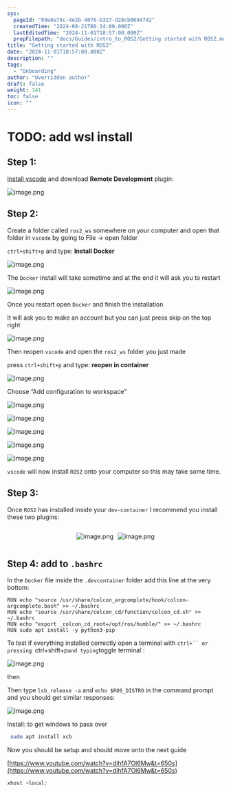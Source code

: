```yaml
---
sys:
  pageId: "89e0a78c-4e2b-4070-b327-d28cb0694742"
  createdTime: "2024-08-21T00:24:00.000Z"
  lastEditedTime: "2024-11-01T18:57:00.000Z"
  propFilepath: "docs/Guides/intro_to_ROS2/Getting started with ROS2.md"
title: "Getting started with ROS2"
date: "2024-11-01T18:57:00.000Z"
description: ""
tags:
  - "Onboarding"
author: "Overridden author"
draft: false
weight: 141
toc: false
icon: ""
---
```


# TODO: add wsl install

## Step 1:

[Install vscode](https://code.visualstudio.com/download) and download **Remote Development** plugin:

![image.png](https://prod-files-secure.s3.us-west-2.amazonaws.com/d518164a-d88e-44d1-a4ee-3adb3bd8bce0/efb52993-1881-4a40-b95e-6f020334f022/image.png?X-Amz-Algorithm=AWS4-HMAC-SHA256&X-Amz-Content-Sha256=UNSIGNED-PAYLOAD&X-Amz-Credential=ASIAZI2LB466ZSTQ6PHN%2F20250310%2Fus-west-2%2Fs3%2Faws4_request&X-Amz-Date=20250310T040834Z&X-Amz-Expires=3600&X-Amz-Security-Token=IQoJb3JpZ2luX2VjEDkaCXVzLXdlc3QtMiJHMEUCIQDZVXF9%2FQXmRvVQY4AqNz%2BlJyffFbrYfsZqrS8qe2dC%2FQIgPN7KTRLLBT0nMVXZ5rDrtIPKSV%2BaC2FlFwh7UYX%2B134qiAQIgv%2F%2F%2F%2F%2F%2F%2F%2F%2F%2FARAAGgw2Mzc0MjMxODM4MDUiDOaMYK5a5hlJxXIBoCrcA7Loz43ZeNZklmlkEyq27BBmE7i%2BCeTCEIRCUDw5eACPM6xB3u3SC9VXt%2FaVQbSYP3i%2FBQvyi03HrkhKOeMd1zH4P%2FP%2FkELaiZ20Sc87C0LUL5CYUNKTadM4Kx8n%2FHLG0FBqN3%2FDfrtCIJoHaL%2BqG3bwqZ5PesJn5I2sFkXvdkm4hrQ2vP4Hn3vdwHLDuAxjVFQ%2FIUEiQ6ky24PmC%2BeI3zETZ1S5GeAYhej0izo9MungDGVu282OEwjElQX%2B3LgHwr4EcHXUNWdrbLvO7B795XsBYSt%2Fn%2BB621nG72PmQSBzTQ8BhoWERKmBGlGZ9Q68Yaqt2cRpn%2FRh5ILniP2Hjntv6lK1Lv0z8DTfhixin%2F6LXp3cd0%2FFrHBgxSgsjbtsrwz%2B%2FGh6eVnS1FV7V0wL7tvE4HA6%2FJHIVXsleLXn%2Ff3r6%2FUnkM6AWovAggQIDLuppWJL3RYtnTJikqyc4cHRCcx4lDkjeIVLVv2MdvWA8jJ94Y6eCdeIa%2BsWCrl4A%2BJpDDNO0UZhBOW6dISkZhp8omIhnhE2iGnJXvndKXl%2FnueB7sTTcxhwcEZiU0mGS9YrNCuKLIVJhVJgyhwTCti5kssMFUuyvJE%2FlQitpYHYpmHD9beoT8BWMAk1AlsvMOn6uL4GOqUBktmnTfIJ9%2BnsXFXynjh4xzbOBWl0BhrnIufEsi%2FpAQArCbqWNUHOelBQ7ukV9qPX910AsmkJFVdLypQyTp1ssFh3HhPDbHXbUkLSP%2BF7oAmhhkqbJ13HJS180NJpWjFpOWGQV%2BF%2BsHcaCAzZ%2BCHksLZXqzWxU6Yrt7JjknEQZHSt47y25x3Plp9MRH8TWnouXAoRl%2Fr9QyZfJRpz%2FewMMWPpHyWl&X-Amz-Signature=2e8ac023ba3744119c5794cb58bb13d218e4b18125185b8441ad23dd74b57e4b&X-Amz-SignedHeaders=host&x-id=GetObject)

## Step 2:

Create a folder called `ros2_ws` somewhere on your computer and open that folder in `vscode` by going to File → open folder 

`ctrl+shift+p` and type: **Install Docker**

![image.png](https://prod-files-secure.s3.us-west-2.amazonaws.com/d518164a-d88e-44d1-a4ee-3adb3bd8bce0/2269dc0e-1cd5-47ff-bceb-c04ad9b2eab0/image.png?X-Amz-Algorithm=AWS4-HMAC-SHA256&X-Amz-Content-Sha256=UNSIGNED-PAYLOAD&X-Amz-Credential=ASIAZI2LB466ZSTQ6PHN%2F20250310%2Fus-west-2%2Fs3%2Faws4_request&X-Amz-Date=20250310T040834Z&X-Amz-Expires=3600&X-Amz-Security-Token=IQoJb3JpZ2luX2VjEDkaCXVzLXdlc3QtMiJHMEUCIQDZVXF9%2FQXmRvVQY4AqNz%2BlJyffFbrYfsZqrS8qe2dC%2FQIgPN7KTRLLBT0nMVXZ5rDrtIPKSV%2BaC2FlFwh7UYX%2B134qiAQIgv%2F%2F%2F%2F%2F%2F%2F%2F%2F%2FARAAGgw2Mzc0MjMxODM4MDUiDOaMYK5a5hlJxXIBoCrcA7Loz43ZeNZklmlkEyq27BBmE7i%2BCeTCEIRCUDw5eACPM6xB3u3SC9VXt%2FaVQbSYP3i%2FBQvyi03HrkhKOeMd1zH4P%2FP%2FkELaiZ20Sc87C0LUL5CYUNKTadM4Kx8n%2FHLG0FBqN3%2FDfrtCIJoHaL%2BqG3bwqZ5PesJn5I2sFkXvdkm4hrQ2vP4Hn3vdwHLDuAxjVFQ%2FIUEiQ6ky24PmC%2BeI3zETZ1S5GeAYhej0izo9MungDGVu282OEwjElQX%2B3LgHwr4EcHXUNWdrbLvO7B795XsBYSt%2Fn%2BB621nG72PmQSBzTQ8BhoWERKmBGlGZ9Q68Yaqt2cRpn%2FRh5ILniP2Hjntv6lK1Lv0z8DTfhixin%2F6LXp3cd0%2FFrHBgxSgsjbtsrwz%2B%2FGh6eVnS1FV7V0wL7tvE4HA6%2FJHIVXsleLXn%2Ff3r6%2FUnkM6AWovAggQIDLuppWJL3RYtnTJikqyc4cHRCcx4lDkjeIVLVv2MdvWA8jJ94Y6eCdeIa%2BsWCrl4A%2BJpDDNO0UZhBOW6dISkZhp8omIhnhE2iGnJXvndKXl%2FnueB7sTTcxhwcEZiU0mGS9YrNCuKLIVJhVJgyhwTCti5kssMFUuyvJE%2FlQitpYHYpmHD9beoT8BWMAk1AlsvMOn6uL4GOqUBktmnTfIJ9%2BnsXFXynjh4xzbOBWl0BhrnIufEsi%2FpAQArCbqWNUHOelBQ7ukV9qPX910AsmkJFVdLypQyTp1ssFh3HhPDbHXbUkLSP%2BF7oAmhhkqbJ13HJS180NJpWjFpOWGQV%2BF%2BsHcaCAzZ%2BCHksLZXqzWxU6Yrt7JjknEQZHSt47y25x3Plp9MRH8TWnouXAoRl%2Fr9QyZfJRpz%2FewMMWPpHyWl&X-Amz-Signature=4929c9b5f1c801f6f8c1133a59729dc318c7f293f342a397e175e202944b444a&X-Amz-SignedHeaders=host&x-id=GetObject)

The `Docker` install will take sometime and at the end it will ask you to restart

![image.png](https://prod-files-secure.s3.us-west-2.amazonaws.com/d518164a-d88e-44d1-a4ee-3adb3bd8bce0/ed233f78-be33-4b1f-b89c-9c346c0e961e/image.png?X-Amz-Algorithm=AWS4-HMAC-SHA256&X-Amz-Content-Sha256=UNSIGNED-PAYLOAD&X-Amz-Credential=ASIAZI2LB466ZSTQ6PHN%2F20250310%2Fus-west-2%2Fs3%2Faws4_request&X-Amz-Date=20250310T040834Z&X-Amz-Expires=3600&X-Amz-Security-Token=IQoJb3JpZ2luX2VjEDkaCXVzLXdlc3QtMiJHMEUCIQDZVXF9%2FQXmRvVQY4AqNz%2BlJyffFbrYfsZqrS8qe2dC%2FQIgPN7KTRLLBT0nMVXZ5rDrtIPKSV%2BaC2FlFwh7UYX%2B134qiAQIgv%2F%2F%2F%2F%2F%2F%2F%2F%2F%2FARAAGgw2Mzc0MjMxODM4MDUiDOaMYK5a5hlJxXIBoCrcA7Loz43ZeNZklmlkEyq27BBmE7i%2BCeTCEIRCUDw5eACPM6xB3u3SC9VXt%2FaVQbSYP3i%2FBQvyi03HrkhKOeMd1zH4P%2FP%2FkELaiZ20Sc87C0LUL5CYUNKTadM4Kx8n%2FHLG0FBqN3%2FDfrtCIJoHaL%2BqG3bwqZ5PesJn5I2sFkXvdkm4hrQ2vP4Hn3vdwHLDuAxjVFQ%2FIUEiQ6ky24PmC%2BeI3zETZ1S5GeAYhej0izo9MungDGVu282OEwjElQX%2B3LgHwr4EcHXUNWdrbLvO7B795XsBYSt%2Fn%2BB621nG72PmQSBzTQ8BhoWERKmBGlGZ9Q68Yaqt2cRpn%2FRh5ILniP2Hjntv6lK1Lv0z8DTfhixin%2F6LXp3cd0%2FFrHBgxSgsjbtsrwz%2B%2FGh6eVnS1FV7V0wL7tvE4HA6%2FJHIVXsleLXn%2Ff3r6%2FUnkM6AWovAggQIDLuppWJL3RYtnTJikqyc4cHRCcx4lDkjeIVLVv2MdvWA8jJ94Y6eCdeIa%2BsWCrl4A%2BJpDDNO0UZhBOW6dISkZhp8omIhnhE2iGnJXvndKXl%2FnueB7sTTcxhwcEZiU0mGS9YrNCuKLIVJhVJgyhwTCti5kssMFUuyvJE%2FlQitpYHYpmHD9beoT8BWMAk1AlsvMOn6uL4GOqUBktmnTfIJ9%2BnsXFXynjh4xzbOBWl0BhrnIufEsi%2FpAQArCbqWNUHOelBQ7ukV9qPX910AsmkJFVdLypQyTp1ssFh3HhPDbHXbUkLSP%2BF7oAmhhkqbJ13HJS180NJpWjFpOWGQV%2BF%2BsHcaCAzZ%2BCHksLZXqzWxU6Yrt7JjknEQZHSt47y25x3Plp9MRH8TWnouXAoRl%2Fr9QyZfJRpz%2FewMMWPpHyWl&X-Amz-Signature=4852767aeda2c531012ab25de7a30e54ce42eac1fb97f3a53f024b7b66e73f28&X-Amz-SignedHeaders=host&x-id=GetObject)

Once you restart open `Docker` and finish the installation

It will ask you to make an account but you can just press skip on the top right

![image.png](https://prod-files-secure.s3.us-west-2.amazonaws.com/d518164a-d88e-44d1-a4ee-3adb3bd8bce0/21010ad9-1659-4fd9-9f59-9932a09b2a3d/image.png?X-Amz-Algorithm=AWS4-HMAC-SHA256&X-Amz-Content-Sha256=UNSIGNED-PAYLOAD&X-Amz-Credential=ASIAZI2LB466ZSTQ6PHN%2F20250310%2Fus-west-2%2Fs3%2Faws4_request&X-Amz-Date=20250310T040834Z&X-Amz-Expires=3600&X-Amz-Security-Token=IQoJb3JpZ2luX2VjEDkaCXVzLXdlc3QtMiJHMEUCIQDZVXF9%2FQXmRvVQY4AqNz%2BlJyffFbrYfsZqrS8qe2dC%2FQIgPN7KTRLLBT0nMVXZ5rDrtIPKSV%2BaC2FlFwh7UYX%2B134qiAQIgv%2F%2F%2F%2F%2F%2F%2F%2F%2F%2FARAAGgw2Mzc0MjMxODM4MDUiDOaMYK5a5hlJxXIBoCrcA7Loz43ZeNZklmlkEyq27BBmE7i%2BCeTCEIRCUDw5eACPM6xB3u3SC9VXt%2FaVQbSYP3i%2FBQvyi03HrkhKOeMd1zH4P%2FP%2FkELaiZ20Sc87C0LUL5CYUNKTadM4Kx8n%2FHLG0FBqN3%2FDfrtCIJoHaL%2BqG3bwqZ5PesJn5I2sFkXvdkm4hrQ2vP4Hn3vdwHLDuAxjVFQ%2FIUEiQ6ky24PmC%2BeI3zETZ1S5GeAYhej0izo9MungDGVu282OEwjElQX%2B3LgHwr4EcHXUNWdrbLvO7B795XsBYSt%2Fn%2BB621nG72PmQSBzTQ8BhoWERKmBGlGZ9Q68Yaqt2cRpn%2FRh5ILniP2Hjntv6lK1Lv0z8DTfhixin%2F6LXp3cd0%2FFrHBgxSgsjbtsrwz%2B%2FGh6eVnS1FV7V0wL7tvE4HA6%2FJHIVXsleLXn%2Ff3r6%2FUnkM6AWovAggQIDLuppWJL3RYtnTJikqyc4cHRCcx4lDkjeIVLVv2MdvWA8jJ94Y6eCdeIa%2BsWCrl4A%2BJpDDNO0UZhBOW6dISkZhp8omIhnhE2iGnJXvndKXl%2FnueB7sTTcxhwcEZiU0mGS9YrNCuKLIVJhVJgyhwTCti5kssMFUuyvJE%2FlQitpYHYpmHD9beoT8BWMAk1AlsvMOn6uL4GOqUBktmnTfIJ9%2BnsXFXynjh4xzbOBWl0BhrnIufEsi%2FpAQArCbqWNUHOelBQ7ukV9qPX910AsmkJFVdLypQyTp1ssFh3HhPDbHXbUkLSP%2BF7oAmhhkqbJ13HJS180NJpWjFpOWGQV%2BF%2BsHcaCAzZ%2BCHksLZXqzWxU6Yrt7JjknEQZHSt47y25x3Plp9MRH8TWnouXAoRl%2Fr9QyZfJRpz%2FewMMWPpHyWl&X-Amz-Signature=f375e347412e59504e1aee6394a67626ed9dffe1f8f54185feb43578e6ac8299&X-Amz-SignedHeaders=host&x-id=GetObject)

Then reopen `vscode` and open the `ros2_ws` folder you just made

press `ctrl+shift+p` and type: **reopen in container**

![image.png](https://prod-files-secure.s3.us-west-2.amazonaws.com/d518164a-d88e-44d1-a4ee-3adb3bd8bce0/4e93b8c2-41ad-488c-8095-c74205196118/image.png?X-Amz-Algorithm=AWS4-HMAC-SHA256&X-Amz-Content-Sha256=UNSIGNED-PAYLOAD&X-Amz-Credential=ASIAZI2LB466ZSTQ6PHN%2F20250310%2Fus-west-2%2Fs3%2Faws4_request&X-Amz-Date=20250310T040834Z&X-Amz-Expires=3600&X-Amz-Security-Token=IQoJb3JpZ2luX2VjEDkaCXVzLXdlc3QtMiJHMEUCIQDZVXF9%2FQXmRvVQY4AqNz%2BlJyffFbrYfsZqrS8qe2dC%2FQIgPN7KTRLLBT0nMVXZ5rDrtIPKSV%2BaC2FlFwh7UYX%2B134qiAQIgv%2F%2F%2F%2F%2F%2F%2F%2F%2F%2FARAAGgw2Mzc0MjMxODM4MDUiDOaMYK5a5hlJxXIBoCrcA7Loz43ZeNZklmlkEyq27BBmE7i%2BCeTCEIRCUDw5eACPM6xB3u3SC9VXt%2FaVQbSYP3i%2FBQvyi03HrkhKOeMd1zH4P%2FP%2FkELaiZ20Sc87C0LUL5CYUNKTadM4Kx8n%2FHLG0FBqN3%2FDfrtCIJoHaL%2BqG3bwqZ5PesJn5I2sFkXvdkm4hrQ2vP4Hn3vdwHLDuAxjVFQ%2FIUEiQ6ky24PmC%2BeI3zETZ1S5GeAYhej0izo9MungDGVu282OEwjElQX%2B3LgHwr4EcHXUNWdrbLvO7B795XsBYSt%2Fn%2BB621nG72PmQSBzTQ8BhoWERKmBGlGZ9Q68Yaqt2cRpn%2FRh5ILniP2Hjntv6lK1Lv0z8DTfhixin%2F6LXp3cd0%2FFrHBgxSgsjbtsrwz%2B%2FGh6eVnS1FV7V0wL7tvE4HA6%2FJHIVXsleLXn%2Ff3r6%2FUnkM6AWovAggQIDLuppWJL3RYtnTJikqyc4cHRCcx4lDkjeIVLVv2MdvWA8jJ94Y6eCdeIa%2BsWCrl4A%2BJpDDNO0UZhBOW6dISkZhp8omIhnhE2iGnJXvndKXl%2FnueB7sTTcxhwcEZiU0mGS9YrNCuKLIVJhVJgyhwTCti5kssMFUuyvJE%2FlQitpYHYpmHD9beoT8BWMAk1AlsvMOn6uL4GOqUBktmnTfIJ9%2BnsXFXynjh4xzbOBWl0BhrnIufEsi%2FpAQArCbqWNUHOelBQ7ukV9qPX910AsmkJFVdLypQyTp1ssFh3HhPDbHXbUkLSP%2BF7oAmhhkqbJ13HJS180NJpWjFpOWGQV%2BF%2BsHcaCAzZ%2BCHksLZXqzWxU6Yrt7JjknEQZHSt47y25x3Plp9MRH8TWnouXAoRl%2Fr9QyZfJRpz%2FewMMWPpHyWl&X-Amz-Signature=a1f01e56fdf7a692c6e8d7945aeb2c9a5df6c7a0acd65329bd1b795079ec1274&X-Amz-SignedHeaders=host&x-id=GetObject)

Choose “Add configuration to workspace”

![image.png](https://prod-files-secure.s3.us-west-2.amazonaws.com/d518164a-d88e-44d1-a4ee-3adb3bd8bce0/9560b282-5060-4989-ba37-97e7b2c22476/image.png?X-Amz-Algorithm=AWS4-HMAC-SHA256&X-Amz-Content-Sha256=UNSIGNED-PAYLOAD&X-Amz-Credential=ASIAZI2LB466ZSTQ6PHN%2F20250310%2Fus-west-2%2Fs3%2Faws4_request&X-Amz-Date=20250310T040834Z&X-Amz-Expires=3600&X-Amz-Security-Token=IQoJb3JpZ2luX2VjEDkaCXVzLXdlc3QtMiJHMEUCIQDZVXF9%2FQXmRvVQY4AqNz%2BlJyffFbrYfsZqrS8qe2dC%2FQIgPN7KTRLLBT0nMVXZ5rDrtIPKSV%2BaC2FlFwh7UYX%2B134qiAQIgv%2F%2F%2F%2F%2F%2F%2F%2F%2F%2FARAAGgw2Mzc0MjMxODM4MDUiDOaMYK5a5hlJxXIBoCrcA7Loz43ZeNZklmlkEyq27BBmE7i%2BCeTCEIRCUDw5eACPM6xB3u3SC9VXt%2FaVQbSYP3i%2FBQvyi03HrkhKOeMd1zH4P%2FP%2FkELaiZ20Sc87C0LUL5CYUNKTadM4Kx8n%2FHLG0FBqN3%2FDfrtCIJoHaL%2BqG3bwqZ5PesJn5I2sFkXvdkm4hrQ2vP4Hn3vdwHLDuAxjVFQ%2FIUEiQ6ky24PmC%2BeI3zETZ1S5GeAYhej0izo9MungDGVu282OEwjElQX%2B3LgHwr4EcHXUNWdrbLvO7B795XsBYSt%2Fn%2BB621nG72PmQSBzTQ8BhoWERKmBGlGZ9Q68Yaqt2cRpn%2FRh5ILniP2Hjntv6lK1Lv0z8DTfhixin%2F6LXp3cd0%2FFrHBgxSgsjbtsrwz%2B%2FGh6eVnS1FV7V0wL7tvE4HA6%2FJHIVXsleLXn%2Ff3r6%2FUnkM6AWovAggQIDLuppWJL3RYtnTJikqyc4cHRCcx4lDkjeIVLVv2MdvWA8jJ94Y6eCdeIa%2BsWCrl4A%2BJpDDNO0UZhBOW6dISkZhp8omIhnhE2iGnJXvndKXl%2FnueB7sTTcxhwcEZiU0mGS9YrNCuKLIVJhVJgyhwTCti5kssMFUuyvJE%2FlQitpYHYpmHD9beoT8BWMAk1AlsvMOn6uL4GOqUBktmnTfIJ9%2BnsXFXynjh4xzbOBWl0BhrnIufEsi%2FpAQArCbqWNUHOelBQ7ukV9qPX910AsmkJFVdLypQyTp1ssFh3HhPDbHXbUkLSP%2BF7oAmhhkqbJ13HJS180NJpWjFpOWGQV%2BF%2BsHcaCAzZ%2BCHksLZXqzWxU6Yrt7JjknEQZHSt47y25x3Plp9MRH8TWnouXAoRl%2Fr9QyZfJRpz%2FewMMWPpHyWl&X-Amz-Signature=c975442445d4074ead157d1cb675a511083848ba90f3593914adcf391e3e42da&X-Amz-SignedHeaders=host&x-id=GetObject)

![image.png](https://prod-files-secure.s3.us-west-2.amazonaws.com/d518164a-d88e-44d1-a4ee-3adb3bd8bce0/2ee63f81-886b-48e8-a553-dc6e5eac99e4/image.png?X-Amz-Algorithm=AWS4-HMAC-SHA256&X-Amz-Content-Sha256=UNSIGNED-PAYLOAD&X-Amz-Credential=ASIAZI2LB466ZSTQ6PHN%2F20250310%2Fus-west-2%2Fs3%2Faws4_request&X-Amz-Date=20250310T040834Z&X-Amz-Expires=3600&X-Amz-Security-Token=IQoJb3JpZ2luX2VjEDkaCXVzLXdlc3QtMiJHMEUCIQDZVXF9%2FQXmRvVQY4AqNz%2BlJyffFbrYfsZqrS8qe2dC%2FQIgPN7KTRLLBT0nMVXZ5rDrtIPKSV%2BaC2FlFwh7UYX%2B134qiAQIgv%2F%2F%2F%2F%2F%2F%2F%2F%2F%2FARAAGgw2Mzc0MjMxODM4MDUiDOaMYK5a5hlJxXIBoCrcA7Loz43ZeNZklmlkEyq27BBmE7i%2BCeTCEIRCUDw5eACPM6xB3u3SC9VXt%2FaVQbSYP3i%2FBQvyi03HrkhKOeMd1zH4P%2FP%2FkELaiZ20Sc87C0LUL5CYUNKTadM4Kx8n%2FHLG0FBqN3%2FDfrtCIJoHaL%2BqG3bwqZ5PesJn5I2sFkXvdkm4hrQ2vP4Hn3vdwHLDuAxjVFQ%2FIUEiQ6ky24PmC%2BeI3zETZ1S5GeAYhej0izo9MungDGVu282OEwjElQX%2B3LgHwr4EcHXUNWdrbLvO7B795XsBYSt%2Fn%2BB621nG72PmQSBzTQ8BhoWERKmBGlGZ9Q68Yaqt2cRpn%2FRh5ILniP2Hjntv6lK1Lv0z8DTfhixin%2F6LXp3cd0%2FFrHBgxSgsjbtsrwz%2B%2FGh6eVnS1FV7V0wL7tvE4HA6%2FJHIVXsleLXn%2Ff3r6%2FUnkM6AWovAggQIDLuppWJL3RYtnTJikqyc4cHRCcx4lDkjeIVLVv2MdvWA8jJ94Y6eCdeIa%2BsWCrl4A%2BJpDDNO0UZhBOW6dISkZhp8omIhnhE2iGnJXvndKXl%2FnueB7sTTcxhwcEZiU0mGS9YrNCuKLIVJhVJgyhwTCti5kssMFUuyvJE%2FlQitpYHYpmHD9beoT8BWMAk1AlsvMOn6uL4GOqUBktmnTfIJ9%2BnsXFXynjh4xzbOBWl0BhrnIufEsi%2FpAQArCbqWNUHOelBQ7ukV9qPX910AsmkJFVdLypQyTp1ssFh3HhPDbHXbUkLSP%2BF7oAmhhkqbJ13HJS180NJpWjFpOWGQV%2BF%2BsHcaCAzZ%2BCHksLZXqzWxU6Yrt7JjknEQZHSt47y25x3Plp9MRH8TWnouXAoRl%2Fr9QyZfJRpz%2FewMMWPpHyWl&X-Amz-Signature=e24e177f7d18cd22d7ac3a8ad60a9259f77e38a63ae02300a89b3c64bd91f7a7&X-Amz-SignedHeaders=host&x-id=GetObject)

![image.png](https://prod-files-secure.s3.us-west-2.amazonaws.com/d518164a-d88e-44d1-a4ee-3adb3bd8bce0/ae1580b2-b048-407e-aed9-b584224a7a04/image.png?X-Amz-Algorithm=AWS4-HMAC-SHA256&X-Amz-Content-Sha256=UNSIGNED-PAYLOAD&X-Amz-Credential=ASIAZI2LB466ZSTQ6PHN%2F20250310%2Fus-west-2%2Fs3%2Faws4_request&X-Amz-Date=20250310T040834Z&X-Amz-Expires=3600&X-Amz-Security-Token=IQoJb3JpZ2luX2VjEDkaCXVzLXdlc3QtMiJHMEUCIQDZVXF9%2FQXmRvVQY4AqNz%2BlJyffFbrYfsZqrS8qe2dC%2FQIgPN7KTRLLBT0nMVXZ5rDrtIPKSV%2BaC2FlFwh7UYX%2B134qiAQIgv%2F%2F%2F%2F%2F%2F%2F%2F%2F%2FARAAGgw2Mzc0MjMxODM4MDUiDOaMYK5a5hlJxXIBoCrcA7Loz43ZeNZklmlkEyq27BBmE7i%2BCeTCEIRCUDw5eACPM6xB3u3SC9VXt%2FaVQbSYP3i%2FBQvyi03HrkhKOeMd1zH4P%2FP%2FkELaiZ20Sc87C0LUL5CYUNKTadM4Kx8n%2FHLG0FBqN3%2FDfrtCIJoHaL%2BqG3bwqZ5PesJn5I2sFkXvdkm4hrQ2vP4Hn3vdwHLDuAxjVFQ%2FIUEiQ6ky24PmC%2BeI3zETZ1S5GeAYhej0izo9MungDGVu282OEwjElQX%2B3LgHwr4EcHXUNWdrbLvO7B795XsBYSt%2Fn%2BB621nG72PmQSBzTQ8BhoWERKmBGlGZ9Q68Yaqt2cRpn%2FRh5ILniP2Hjntv6lK1Lv0z8DTfhixin%2F6LXp3cd0%2FFrHBgxSgsjbtsrwz%2B%2FGh6eVnS1FV7V0wL7tvE4HA6%2FJHIVXsleLXn%2Ff3r6%2FUnkM6AWovAggQIDLuppWJL3RYtnTJikqyc4cHRCcx4lDkjeIVLVv2MdvWA8jJ94Y6eCdeIa%2BsWCrl4A%2BJpDDNO0UZhBOW6dISkZhp8omIhnhE2iGnJXvndKXl%2FnueB7sTTcxhwcEZiU0mGS9YrNCuKLIVJhVJgyhwTCti5kssMFUuyvJE%2FlQitpYHYpmHD9beoT8BWMAk1AlsvMOn6uL4GOqUBktmnTfIJ9%2BnsXFXynjh4xzbOBWl0BhrnIufEsi%2FpAQArCbqWNUHOelBQ7ukV9qPX910AsmkJFVdLypQyTp1ssFh3HhPDbHXbUkLSP%2BF7oAmhhkqbJ13HJS180NJpWjFpOWGQV%2BF%2BsHcaCAzZ%2BCHksLZXqzWxU6Yrt7JjknEQZHSt47y25x3Plp9MRH8TWnouXAoRl%2Fr9QyZfJRpz%2FewMMWPpHyWl&X-Amz-Signature=a664893590373caa28ba40dfaef426d65d8eaf02692fe078958df46602c7effc&X-Amz-SignedHeaders=host&x-id=GetObject)

![image.png](https://prod-files-secure.s3.us-west-2.amazonaws.com/d518164a-d88e-44d1-a4ee-3adb3bd8bce0/53255b28-f75e-430f-b9e3-c0ac8577e42b/image.png?X-Amz-Algorithm=AWS4-HMAC-SHA256&X-Amz-Content-Sha256=UNSIGNED-PAYLOAD&X-Amz-Credential=ASIAZI2LB466ZSTQ6PHN%2F20250310%2Fus-west-2%2Fs3%2Faws4_request&X-Amz-Date=20250310T040834Z&X-Amz-Expires=3600&X-Amz-Security-Token=IQoJb3JpZ2luX2VjEDkaCXVzLXdlc3QtMiJHMEUCIQDZVXF9%2FQXmRvVQY4AqNz%2BlJyffFbrYfsZqrS8qe2dC%2FQIgPN7KTRLLBT0nMVXZ5rDrtIPKSV%2BaC2FlFwh7UYX%2B134qiAQIgv%2F%2F%2F%2F%2F%2F%2F%2F%2F%2FARAAGgw2Mzc0MjMxODM4MDUiDOaMYK5a5hlJxXIBoCrcA7Loz43ZeNZklmlkEyq27BBmE7i%2BCeTCEIRCUDw5eACPM6xB3u3SC9VXt%2FaVQbSYP3i%2FBQvyi03HrkhKOeMd1zH4P%2FP%2FkELaiZ20Sc87C0LUL5CYUNKTadM4Kx8n%2FHLG0FBqN3%2FDfrtCIJoHaL%2BqG3bwqZ5PesJn5I2sFkXvdkm4hrQ2vP4Hn3vdwHLDuAxjVFQ%2FIUEiQ6ky24PmC%2BeI3zETZ1S5GeAYhej0izo9MungDGVu282OEwjElQX%2B3LgHwr4EcHXUNWdrbLvO7B795XsBYSt%2Fn%2BB621nG72PmQSBzTQ8BhoWERKmBGlGZ9Q68Yaqt2cRpn%2FRh5ILniP2Hjntv6lK1Lv0z8DTfhixin%2F6LXp3cd0%2FFrHBgxSgsjbtsrwz%2B%2FGh6eVnS1FV7V0wL7tvE4HA6%2FJHIVXsleLXn%2Ff3r6%2FUnkM6AWovAggQIDLuppWJL3RYtnTJikqyc4cHRCcx4lDkjeIVLVv2MdvWA8jJ94Y6eCdeIa%2BsWCrl4A%2BJpDDNO0UZhBOW6dISkZhp8omIhnhE2iGnJXvndKXl%2FnueB7sTTcxhwcEZiU0mGS9YrNCuKLIVJhVJgyhwTCti5kssMFUuyvJE%2FlQitpYHYpmHD9beoT8BWMAk1AlsvMOn6uL4GOqUBktmnTfIJ9%2BnsXFXynjh4xzbOBWl0BhrnIufEsi%2FpAQArCbqWNUHOelBQ7ukV9qPX910AsmkJFVdLypQyTp1ssFh3HhPDbHXbUkLSP%2BF7oAmhhkqbJ13HJS180NJpWjFpOWGQV%2BF%2BsHcaCAzZ%2BCHksLZXqzWxU6Yrt7JjknEQZHSt47y25x3Plp9MRH8TWnouXAoRl%2Fr9QyZfJRpz%2FewMMWPpHyWl&X-Amz-Signature=787734b576fd44e162140f6aa64b25f931b2582dded269102a0bac8ffcef48cb&X-Amz-SignedHeaders=host&x-id=GetObject)

![image.png](https://prod-files-secure.s3.us-west-2.amazonaws.com/d518164a-d88e-44d1-a4ee-3adb3bd8bce0/7c562767-5af9-4ffb-97d1-327bcdf4ee00/image.png?X-Amz-Algorithm=AWS4-HMAC-SHA256&X-Amz-Content-Sha256=UNSIGNED-PAYLOAD&X-Amz-Credential=ASIAZI2LB466ZSTQ6PHN%2F20250310%2Fus-west-2%2Fs3%2Faws4_request&X-Amz-Date=20250310T040834Z&X-Amz-Expires=3600&X-Amz-Security-Token=IQoJb3JpZ2luX2VjEDkaCXVzLXdlc3QtMiJHMEUCIQDZVXF9%2FQXmRvVQY4AqNz%2BlJyffFbrYfsZqrS8qe2dC%2FQIgPN7KTRLLBT0nMVXZ5rDrtIPKSV%2BaC2FlFwh7UYX%2B134qiAQIgv%2F%2F%2F%2F%2F%2F%2F%2F%2F%2FARAAGgw2Mzc0MjMxODM4MDUiDOaMYK5a5hlJxXIBoCrcA7Loz43ZeNZklmlkEyq27BBmE7i%2BCeTCEIRCUDw5eACPM6xB3u3SC9VXt%2FaVQbSYP3i%2FBQvyi03HrkhKOeMd1zH4P%2FP%2FkELaiZ20Sc87C0LUL5CYUNKTadM4Kx8n%2FHLG0FBqN3%2FDfrtCIJoHaL%2BqG3bwqZ5PesJn5I2sFkXvdkm4hrQ2vP4Hn3vdwHLDuAxjVFQ%2FIUEiQ6ky24PmC%2BeI3zETZ1S5GeAYhej0izo9MungDGVu282OEwjElQX%2B3LgHwr4EcHXUNWdrbLvO7B795XsBYSt%2Fn%2BB621nG72PmQSBzTQ8BhoWERKmBGlGZ9Q68Yaqt2cRpn%2FRh5ILniP2Hjntv6lK1Lv0z8DTfhixin%2F6LXp3cd0%2FFrHBgxSgsjbtsrwz%2B%2FGh6eVnS1FV7V0wL7tvE4HA6%2FJHIVXsleLXn%2Ff3r6%2FUnkM6AWovAggQIDLuppWJL3RYtnTJikqyc4cHRCcx4lDkjeIVLVv2MdvWA8jJ94Y6eCdeIa%2BsWCrl4A%2BJpDDNO0UZhBOW6dISkZhp8omIhnhE2iGnJXvndKXl%2FnueB7sTTcxhwcEZiU0mGS9YrNCuKLIVJhVJgyhwTCti5kssMFUuyvJE%2FlQitpYHYpmHD9beoT8BWMAk1AlsvMOn6uL4GOqUBktmnTfIJ9%2BnsXFXynjh4xzbOBWl0BhrnIufEsi%2FpAQArCbqWNUHOelBQ7ukV9qPX910AsmkJFVdLypQyTp1ssFh3HhPDbHXbUkLSP%2BF7oAmhhkqbJ13HJS180NJpWjFpOWGQV%2BF%2BsHcaCAzZ%2BCHksLZXqzWxU6Yrt7JjknEQZHSt47y25x3Plp9MRH8TWnouXAoRl%2Fr9QyZfJRpz%2FewMMWPpHyWl&X-Amz-Signature=6497bf3f4c0dddb292c0128df019c40fe03b3720558685fc5448997586b3a63c&X-Amz-SignedHeaders=host&x-id=GetObject)

`vscode` will now install `ROS2` onto your computer so this may take some time.

## Step 3:

Once `ROS2` has installed inside your `dev-container` I recommend you install these two plugins:

<div style="display: flex;flex-direction: row; column-gap:10px; max-width: 630px;justify-content: center;">
<div>

![image.png](https://prod-files-secure.s3.us-west-2.amazonaws.com/d518164a-d88e-44d1-a4ee-3adb3bd8bce0/3fc3d550-5a54-4ba1-ba6b-faa01cdb7369/image.png?X-Amz-Algorithm=AWS4-HMAC-SHA256&X-Amz-Content-Sha256=UNSIGNED-PAYLOAD&X-Amz-Credential=ASIAZI2LB4667XM5ZXHQ%2F20250310%2Fus-west-2%2Fs3%2Faws4_request&X-Amz-Date=20250310T040837Z&X-Amz-Expires=3600&X-Amz-Security-Token=IQoJb3JpZ2luX2VjEDkaCXVzLXdlc3QtMiJIMEYCIQDEF%2FWbedk40LNniJ%2FjjXl5AebmIgmeQQBzzhGvyx3yWgIhAMYchHNlbBbkbXkZ2KcxfYUX1O5n3JGz62NS5yC2zDPAKogECIL%2F%2F%2F%2F%2F%2F%2F%2F%2F%2FwEQABoMNjM3NDIzMTgzODA1IgygXeDR%2B7xxjuh5ki4q3APLL8DOltLsMhRK14RlbmWUXISUSrZVVghxhCMF66wiyY7RiMIxpC647w%2BsldTdL5hH%2B7vtylYtkzEhuXOOQ1nUlhVJqyXrp28DaGiGZ5pjPqrjIFrROjoV7n4r8WzhqaVH8kGCjUsKyqBfDWCE4yf%2FFKfUcIwlVem9GWKiEtCl2oeMp%2FhHEYa5bOngCPOKrnkqi164i1kQSVKOwVQhegFZNkIXRC46YLQUIRIOylIUWDOkYZr0Ms%2FLJD9YJGeLZ2GQtNkdHZ8lyjRVYm56I4QstMqcyCAAvVoPfCm9O%2Fa1ByqcfPvH9mK1hJ4ssWU9v5aid1GBNp2b0Prfr4tdyzuVgBGxgF8Lz3cOOM8N%2FHD4ChdbI9OG3DLTArMYz6OTqHftbk%2FTJbeEVXYv1QhL0n5Pekdfe3kdI8YGiHCx39MKhLCUmizG7ECS%2BQjtdNnUoLDfC2RiVU%2FGxhqKYsqOoPKXOM9Li8jxDU3HnX2TiTiBr%2B9dGhjhFMDkOeGVE5VB9dObo6NMjtSHjIlyoUJYEZvnsa45JNK%2BMkO32Yium2H83cI2Xecws%2BJVlsmBrW%2BDGhoqNDTACDvtLTp72Tp05T%2F%2F5rVaJO9Qm37IPqbwd2N%2F0E5e9phC7JZDMRZdOzDS%2Bri%2BBjqkAZvfo%2BZLQC3eL%2BV1ObxsA5YY%2F3iEPHgusqdLmOYn2pRWI1S%2BL28cpPU1gaQnoR332joBG%2B%2BV9IUk%2F9Aoy1O61kfCyEe11%2BizITmEFH2ArgrRzEH443nU%2FHFRkhezA7iNCgHRl4PPFPUUdwg%2B57VuGmV76FZWda3X4OKKeXQBvRrJGBny1uJaV8RBlBqwWcP0buk0dKsKCWJ2gGQfyaR2pgO49Tc%2B&X-Amz-Signature=41e5dd2bda491c73e3d0af79646cffd47f46762caaa1ef432db8ef5971dfb084&X-Amz-SignedHeaders=host&x-id=GetObject)

</div>
<div>

![image.png](https://prod-files-secure.s3.us-west-2.amazonaws.com/d518164a-d88e-44d1-a4ee-3adb3bd8bce0/d994cc66-13c2-4093-a5a3-f84cf4601a82/image.png?X-Amz-Algorithm=AWS4-HMAC-SHA256&X-Amz-Content-Sha256=UNSIGNED-PAYLOAD&X-Amz-Credential=ASIAZI2LB4663Q7BJMDO%2F20250310%2Fus-west-2%2Fs3%2Faws4_request&X-Amz-Date=20250310T040837Z&X-Amz-Expires=3600&X-Amz-Security-Token=IQoJb3JpZ2luX2VjEDkaCXVzLXdlc3QtMiJHMEUCIQCp%2F%2BPUdm%2FbX%2FiFEvXFP6%2FhV1%2FiDte5tdKjDpBs3yJx6wIgUTFigc1w5%2BtZ%2F5lStkhRo88UAk0KmOjcLMvTFkEBFDAqiAQIgv%2F%2F%2F%2F%2F%2F%2F%2F%2F%2FARAAGgw2Mzc0MjMxODM4MDUiDJzfuNxOh%2F7cNqGlIyrcAyY%2FMqI7LtngjG3ul767GhpBWXwu0Nit0Ax4IdrB%2BkLSQ%2BxoJ%2BDSuW64aGy%2B5iF2Bj8gHH3Nnw4bsfSZZn9gPSbTDsKxL%2F3z5FizTIxeLpERbClkHpDfhoFvdNG6hwItHaqzBrA7UOMurbctjIIci8upgakbNQWDPsIfXogqPbIVXBIoNDd7DI6ExbPYXdNldiDDc3lpdKvny%2BOwVbVlYi21ONDNKdZWhCWtQTywtSTtFjmn0M%2B0wI%2FCrQ3e6zVxmVdCs2bSSN0Ej8Vr%2BfX2eqVzLq2Gvbz8C8ENQqsnbkAmvlOlLdesyeeZJrA9p4iYp5lut1UG76pAACbA2v5MWchB2Vn2pDUUYq8iwPTdteyNwtSXzsdqEbU21sBLXs4%2B%2BDgGBgDgzlN25IJQNBWuiU%2Ftgv3tcHUF%2BIGeEhfIg103SW1ODeC5xzeXoPzXihnKbutQc4U8tGH0cnrV6N7M1qP1qfG0lXD4uT5KAKRkJzwIOmFLKhcHi%2BdE3gLzu2gnyP6LgIQyWwTV1Z3ciKDR5o06qLAhg1MLgcSpeFFjWkTvwW3ruMCpp2DkNj4%2BhIWni4Yu46lpQgjT%2FyISjp4HRa82QIcUtRe7%2BlSs1g8JSVoKOsbD1k%2FCOWb%2FuT7GMID7uL4GOqUBHptjO3JSZ%2Ble%2BlGvl0QDWJobQZ9VGqWxjHJlXENKORMWSavCcZuMJ%2FdY%2FGbh73Do8mMuQMyn57dfZT6koKz00nj0G3HPfaky14f5Apv28KF332d1L74iQMiribDTO%2FwCMNl047wdJnSWo9BRPaWMRii1OR5AK9TlEdEfgs4niWzvyikvnFXJEqf94u%2B30H05IgP6P3MgJjT8cOm1%2FMS8I%2FZs%2B3Xf&X-Amz-Signature=80de7dc715d719bdd664922045fc5c9878cc1a712eebd9c42c0fa70fa8242f08&X-Amz-SignedHeaders=host&x-id=GetObject)

</div>
</div>

## Step 4: add to `.bashrc`

In the `Docker` file inside the `.devcontainer` folder add this line at the very bottom: 

```docker
RUN echo "source /usr/share/colcon_argcomplete/hook/colcon-argcomplete.bash" >> ~/.bashrc
RUN echo "source /usr/share/colcon_cd/function/colcon_cd.sh" >> ~/.bashrc
RUN echo "export _colcon_cd_root=/opt/ros/humble/" >> ~/.bashrc
RUN sudo apt install -y python3-pip 
```

To test if everything installed correctly open a terminal with `ctrl+`` or pressing `ctrl+shift+p` and typing `toggle terminal`:

![image.png](https://prod-files-secure.s3.us-west-2.amazonaws.com/d518164a-d88e-44d1-a4ee-3adb3bd8bce0/6a4943d8-b04e-4c02-9a58-775f3384d1a5/image.png?X-Amz-Algorithm=AWS4-HMAC-SHA256&X-Amz-Content-Sha256=UNSIGNED-PAYLOAD&X-Amz-Credential=ASIAZI2LB466ZSTQ6PHN%2F20250310%2Fus-west-2%2Fs3%2Faws4_request&X-Amz-Date=20250310T040834Z&X-Amz-Expires=3600&X-Amz-Security-Token=IQoJb3JpZ2luX2VjEDkaCXVzLXdlc3QtMiJHMEUCIQDZVXF9%2FQXmRvVQY4AqNz%2BlJyffFbrYfsZqrS8qe2dC%2FQIgPN7KTRLLBT0nMVXZ5rDrtIPKSV%2BaC2FlFwh7UYX%2B134qiAQIgv%2F%2F%2F%2F%2F%2F%2F%2F%2F%2FARAAGgw2Mzc0MjMxODM4MDUiDOaMYK5a5hlJxXIBoCrcA7Loz43ZeNZklmlkEyq27BBmE7i%2BCeTCEIRCUDw5eACPM6xB3u3SC9VXt%2FaVQbSYP3i%2FBQvyi03HrkhKOeMd1zH4P%2FP%2FkELaiZ20Sc87C0LUL5CYUNKTadM4Kx8n%2FHLG0FBqN3%2FDfrtCIJoHaL%2BqG3bwqZ5PesJn5I2sFkXvdkm4hrQ2vP4Hn3vdwHLDuAxjVFQ%2FIUEiQ6ky24PmC%2BeI3zETZ1S5GeAYhej0izo9MungDGVu282OEwjElQX%2B3LgHwr4EcHXUNWdrbLvO7B795XsBYSt%2Fn%2BB621nG72PmQSBzTQ8BhoWERKmBGlGZ9Q68Yaqt2cRpn%2FRh5ILniP2Hjntv6lK1Lv0z8DTfhixin%2F6LXp3cd0%2FFrHBgxSgsjbtsrwz%2B%2FGh6eVnS1FV7V0wL7tvE4HA6%2FJHIVXsleLXn%2Ff3r6%2FUnkM6AWovAggQIDLuppWJL3RYtnTJikqyc4cHRCcx4lDkjeIVLVv2MdvWA8jJ94Y6eCdeIa%2BsWCrl4A%2BJpDDNO0UZhBOW6dISkZhp8omIhnhE2iGnJXvndKXl%2FnueB7sTTcxhwcEZiU0mGS9YrNCuKLIVJhVJgyhwTCti5kssMFUuyvJE%2FlQitpYHYpmHD9beoT8BWMAk1AlsvMOn6uL4GOqUBktmnTfIJ9%2BnsXFXynjh4xzbOBWl0BhrnIufEsi%2FpAQArCbqWNUHOelBQ7ukV9qPX910AsmkJFVdLypQyTp1ssFh3HhPDbHXbUkLSP%2BF7oAmhhkqbJ13HJS180NJpWjFpOWGQV%2BF%2BsHcaCAzZ%2BCHksLZXqzWxU6Yrt7JjknEQZHSt47y25x3Plp9MRH8TWnouXAoRl%2Fr9QyZfJRpz%2FewMMWPpHyWl&X-Amz-Signature=ae0031229a5465cca07f1cf37fef7c10ca17a2822e4bd09443e1eaf85fbfa778&X-Amz-SignedHeaders=host&x-id=GetObject)

then 

Then type `lsb_release -a` and `echo $ROS_DISTRO` in the command prompt and you should get similar responses:

![image.png](https://prod-files-secure.s3.us-west-2.amazonaws.com/d518164a-d88e-44d1-a4ee-3adb3bd8bce0/3e635dec-a805-4e85-8b9e-d000e5b71a4e/image.png?X-Amz-Algorithm=AWS4-HMAC-SHA256&X-Amz-Content-Sha256=UNSIGNED-PAYLOAD&X-Amz-Credential=ASIAZI2LB466ZSTQ6PHN%2F20250310%2Fus-west-2%2Fs3%2Faws4_request&X-Amz-Date=20250310T040834Z&X-Amz-Expires=3600&X-Amz-Security-Token=IQoJb3JpZ2luX2VjEDkaCXVzLXdlc3QtMiJHMEUCIQDZVXF9%2FQXmRvVQY4AqNz%2BlJyffFbrYfsZqrS8qe2dC%2FQIgPN7KTRLLBT0nMVXZ5rDrtIPKSV%2BaC2FlFwh7UYX%2B134qiAQIgv%2F%2F%2F%2F%2F%2F%2F%2F%2F%2FARAAGgw2Mzc0MjMxODM4MDUiDOaMYK5a5hlJxXIBoCrcA7Loz43ZeNZklmlkEyq27BBmE7i%2BCeTCEIRCUDw5eACPM6xB3u3SC9VXt%2FaVQbSYP3i%2FBQvyi03HrkhKOeMd1zH4P%2FP%2FkELaiZ20Sc87C0LUL5CYUNKTadM4Kx8n%2FHLG0FBqN3%2FDfrtCIJoHaL%2BqG3bwqZ5PesJn5I2sFkXvdkm4hrQ2vP4Hn3vdwHLDuAxjVFQ%2FIUEiQ6ky24PmC%2BeI3zETZ1S5GeAYhej0izo9MungDGVu282OEwjElQX%2B3LgHwr4EcHXUNWdrbLvO7B795XsBYSt%2Fn%2BB621nG72PmQSBzTQ8BhoWERKmBGlGZ9Q68Yaqt2cRpn%2FRh5ILniP2Hjntv6lK1Lv0z8DTfhixin%2F6LXp3cd0%2FFrHBgxSgsjbtsrwz%2B%2FGh6eVnS1FV7V0wL7tvE4HA6%2FJHIVXsleLXn%2Ff3r6%2FUnkM6AWovAggQIDLuppWJL3RYtnTJikqyc4cHRCcx4lDkjeIVLVv2MdvWA8jJ94Y6eCdeIa%2BsWCrl4A%2BJpDDNO0UZhBOW6dISkZhp8omIhnhE2iGnJXvndKXl%2FnueB7sTTcxhwcEZiU0mGS9YrNCuKLIVJhVJgyhwTCti5kssMFUuyvJE%2FlQitpYHYpmHD9beoT8BWMAk1AlsvMOn6uL4GOqUBktmnTfIJ9%2BnsXFXynjh4xzbOBWl0BhrnIufEsi%2FpAQArCbqWNUHOelBQ7ukV9qPX910AsmkJFVdLypQyTp1ssFh3HhPDbHXbUkLSP%2BF7oAmhhkqbJ13HJS180NJpWjFpOWGQV%2BF%2BsHcaCAzZ%2BCHksLZXqzWxU6Yrt7JjknEQZHSt47y25x3Plp9MRH8TWnouXAoRl%2Fr9QyZfJRpz%2FewMMWPpHyWl&X-Amz-Signature=cbeb9264d8fe64f069e982dd74480a76e1ee201f22a2af46768735d6ca538fba&X-Amz-SignedHeaders=host&x-id=GetObject)

Install:  to get windows to pass over

```bash
 sudo apt install xcb
```

Now you should be setup and should move onto the next guide 

[https://www.youtube.com/watch?v=dihfA7Ol6Mw&t=650s](https://www.youtube.com/watch?v=dihfA7Ol6Mw&t=650s)

```python
xhost +local:
```

